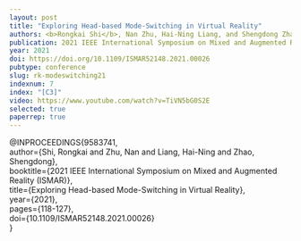 ```yaml
---
layout: post
title: "Exploring Head-based Mode-Switching in Virtual Reality"
authors: <b>Rongkai Shi</b>, Nan Zhu, Hai-Ning Liang, and Shengdong Zhao
publication: 2021 IEEE International Symposium on Mixed and Augmented Reality (ISMAR'21)
year: 2021
doi: https://doi.org/10.1109/ISMAR52148.2021.00026
pubtype: conference
slug: rk-modeswitching21
indexnum: 7
index: "[C3]"
video: https://www.youtube.com/watch?v=TiVN5bG0S2E
selected: true
paperrep: true
---
```


@INPROCEEDINGS{9583741,  <br/>
author={Shi, Rongkai and Zhu, Nan and Liang, Hai-Ning and Zhao, Shengdong},  <br/>
booktitle={2021 IEEE International Symposium on Mixed and Augmented Reality (ISMAR)},   <br/>
title={Exploring Head-based Mode-Switching in Virtual Reality},   <br/>
year={2021},  <br/>
pages={118-127},  <br/>
doi={10.1109/ISMAR52148.2021.00026}<br/>
}
